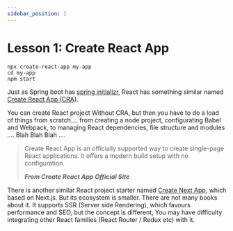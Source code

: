 ```yaml
---
sidebar_position: 1
---
```


# Lesson 1: Create React App

```console
npx create-react-app my-app
cd my-app
npm start
```

Just as Spring boot has [spring initializr](https://start.spring.io/), React has something similar named [Create React App (CRA)](https://create-react-app.dev/docs/getting-started).

You can create React project Without CRA, but then you have to do a load of things from scratch.... from creating a node project, configurating Babel and Webpack, to managing  React dependencies, file structure and modules .... Blah Blah Blah ....

> Create React App is an officially supported way to create single-page React applications. It offers a modern build setup with no configuration.
>  
> ***From Create React App Official Site***

There is another similar React project starter named [Create Next App](https://nextjs.org/docs/api-reference/create-next-app), which based on Next.js. But its ecosystem is smaller. There are not many books about it. It supports SSR (Server side Rendering), which favours performance and SEO, but the concept is different, You may have difficulty integrating other React families (React Router / Redux etc) with it.

